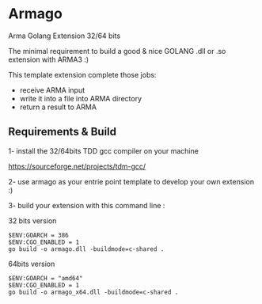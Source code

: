 # Armago

Arma Golang Extension 32/64 bits

The minimal requirement to build a good & nice GOLANG .dll or .so extension with ARMA3 :)

This template extension complete those jobs:
- receive ARMA input
- write it into a file into ARMA directory
- return a result to ARMA

## Requirements & Build

1- install the 32/64bits TDD gcc compiler on your machine

https://sourceforge.net/projects/tdm-gcc/

2- use armago as your entrie point template to develop your own extension :)

3- build your extension with this command line :

32 bits version
```
$ENV:GOARCH = 386
$ENV:CGO_ENABLED = 1
go build -o armago.dll -buildmode=c-shared .
```

64bits version
```
$ENV:GOARCH = "amd64"
$ENV:CGO_ENABLED = 1
go build -o armago_x64.dll -buildmode=c-shared .
```